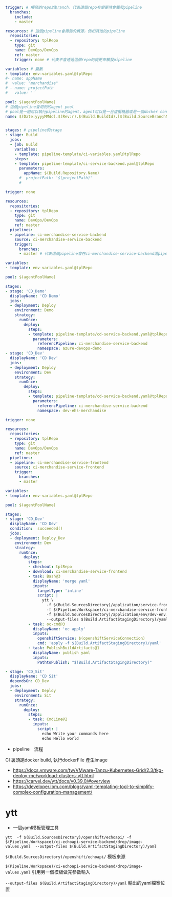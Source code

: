 ```yaml
trigger: # 觸發的repo的branch，代表這個repo有變更時會觸發pipeline
  branches:
    include:
    - master

resources: # 這個pipeline會用到的資源，例如其他的pipeline
  repositories: 
  - repository: tplRepo
    type: git
    name: DevOps/DevOps
    ref: master
    trigger: none # 代表不會透過這個repo的變更來觸發pipeline

variables: # 變數
- template: env-variables.yaml@tplRepo
#- name: appName
#  value: "merchandise"
# - name: projectPath
#   value: ''

pool: $(agentPoolName) 
# 這個pipeline會用到的agent pool
# pool是一組可以執行pipeline的agent，agent可以是一台虛擬機器或是一個docker container
name: $(Date:yyyyMMdd).$(Rev:r).$(Build.BuildId).[$(Build.SourceBranchName)] # pipeline的名稱


stages: # pipeline的stage
- stage: Build
  jobs:
  - job: Build
    variables:
    - template: pipeline-template/ci-variables.yaml@tplRepo
    steps:
    - template: pipeline-template/ci-service-backend.yaml@tplRepo
      parameters:
        appName: $(Build.Repository.Name)
      #  projectPath: '$(projectPath)'
      #

```

```yaml
trigger: none

resources:
  repositories: 
  - repository: tplRepo
    type: git
    name: DevOps/DevOps
    ref: master
  pipelines: 
  - pipeline: ci-merchandise-service-backend
    source: ci-merchandise-service-backend
    trigger:
      branches:
      - master # 代表這個pipeline會在ci-merchandise-service-backend這pipeline因為master branch有變更而觸發成功時觸發

variables:
- template: env-variables.yaml@tplRepo

pool: $(agentPoolName)

stages:
- stage: 'CD_Demo'
  displayName: 'CD Demo'
  jobs:
  - deployment: Deploy
    environment: Demo
    strategy:
      runOnce:
        deploy:
          steps:
          - template: pipeline-template/cd-service-backend.yaml@tplRepo
            parameters:
              referencPipeline: ci-merchandise-service-backend
              namespace: azure-devops-demo
- stage: 'CD_Dev'
  displayName: 'CD Dev'
  jobs:
  - deployment: Deploy
    environment: Dev
    strategy:
      runOnce:
        deploy:
          steps:
          - template: pipeline-template/cd-service-backend.yaml@tplRepo
            parameters:
              referencPipeline: ci-merchandise-service-backend
              namespace: dev-ehs-merchandise

```

```yaml
trigger: none

resources:
  repositories: 
  - repository: tplRepo
    type: git
    name: DevOps/DevOps
    ref: master
  pipelines:
  - pipeline: ci-merchandise-service-frontend
    source: ci-merchandise-service-frontend
    trigger:
      branches:
      - master

variables:
- template: env-variables.yaml@tplRepo

pool: $(agentPoolName)

stages:
- stage: 'CD_Dev'
  displayName: 'CD Dev'
  condition:  succeeded()
  jobs:
  - deployment: Deploy_Dev
    environment: Dev
    strategy:
      runOnce:
        deploy:
          steps:
          - checkout: tplRepo
          - download: ci-merchandise-service-frontend
          - task: Bash@3
            displayName: 'merge yaml'
            inputs:
              targetType: 'inline'
              script: |
                ytt \
                  -f $(Build.SourcesDirectory)/application/service-frontend/ \
                  -f $(Pipeline.Workspace)/ci-merchandise-service-frontend/drop/image-values.yaml \
                  -f $(Build.SourcesDirectory)/application/env/dev-env.yaml  \
                  --output-files $(Build.ArtifactStagingDirectory)/yaml
          - task: oc-cmd@3
            displayName: 'oc apply'
            inputs:
              openshiftService: $(openshiftServiceConnection)
              cmd: 'apply -f $(Build.ArtifactStagingDirectory)/yaml'
          - task: PublishBuildArtifacts@1
            displayName: publish yaml
            inputs:
              PathtoPublish: "$(Build.ArtifactStagingDirectory)"

- stage: 'CD_Sit'
  displayName: 'CD Sit'
  dependsOn: CD_Dev
  jobs:
  - deployment: Deploy
    environment: Sit
    strategy:
      runOnce:
        deploy:
          steps:
          - task: CmdLine@2
            inputs:
              script: |
                echo Write your commands here
                echo Hello world

```



- pipeline　流程

CI 裏頭跑docker build, 執行dockerFile 產生image


- https://docs.vmware.com/tw/VMware-Tanzu-Kubernetes-Grid/2.3/tkg-deploy-mc/workload-clusters-ytt.html
- https://carvel.dev/ytt/docs/v0.39.0/#overview
- https://developer.ibm.com/blogs/yaml-templating-tool-to-simplify-complex-configuration-management/



# ytt 

- 一個yaml模板管理工具

`ytt  -f $(Build.SourcesDirectory)/openshift/echoapi/ -f $(Pipeline.Workspace)/ci-echoapi-service-backend/drop/image-values.yaml 
 --output-files $(Build.ArtifactStagingDirectory)/yaml
`

`$(Build.SourcesDirectory)/openshift/echoapi/` 模板來源

`$(Pipeline.Workspace)/ci-echoapi-service-backend/drop/image-values.yaml`  引用另一個模板做完參數輸入

`--output-files $(Build.ArtifactStagingDirectory)/yaml` 輸出的yaml檔案位置
